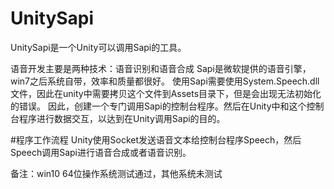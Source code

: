﻿# UnitySapi
UnitySapi是一个Unity可以调用Sapi的工具。

语音开发主要是两种技术：语音识别和语音合成
Sapi是微软提供的语音引擎，win7之后系统自带，效率和质量都很好。
使用Sapi需要使用System.Speech.dll文件，因此在unity中需要拷贝这个文件到Assets目录下，但是会出现无法初始化的错误。
因此，创建一个专门调用Sapi的控制台程序。然后在Unity中和这个控制台程序进行数据交互，以达到在Unity调用Sapi的目的。

#程序工作流程
Unity使用Socket发送语音文本给控制台程序Speech，然后Speech调用Sapi进行语音合成或者语音识别。

备注：win10 64位操作系统测试通过，其他系统未测试
 
